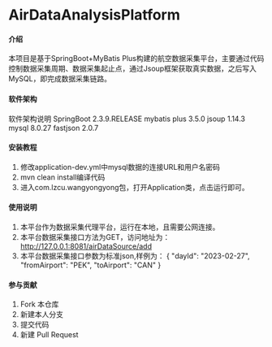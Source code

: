 # AirDataAnalysisPlatform

#### 介绍
本项目是基于SpringBoot+MyBatis Plus构建的航空数据采集平台，主要通过代码控制数据采集周期、数据采集起止点，通过Jsoup框架获取真实数据，之后写入MySQL，即完成数据采集链路。

#### 软件架构
软件架构说明
SpringBoot 2.3.9.RELEASE
mybatis plus 3.5.0
jsoup 1.14.3
mysql 8.0.27
fastjson 2.0.7

#### 安装教程

1.  修改application-dev.yml中mysql数据的连接URL和用户名密码
2.  mvn clean install编译代码
3.  进入com.lzcu.wangyongyong包，打开Application类，点击运行即可。

#### 使用说明

1.  本平台作为数据采集代理平台，运行在本地，且需要公网连接。
2.  本平台数据采集接口方法为GET，访问地址为：http://127.0.0.1:8081/airDataSource/add
3.  本平台数据采集接口参数为标准json,样例为：
{
    "dayId": "2023-02-27",
    "fromAirport": "PEK",
    "toAirport": "CAN"
}

#### 参与贡献

1.  Fork 本仓库
2.  新建本人分支
3.  提交代码
4.  新建 Pull Request